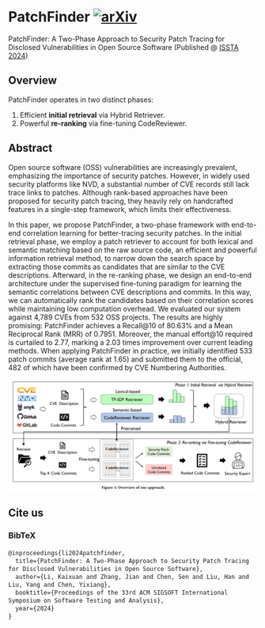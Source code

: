 # PatchFinder [![arXiv](https://img.shields.io/badge/arXiv-<2407.17065>-<COLOR>.svg)](https://arxiv.org/abs/2407.17065) 
PatchFinder: A Two-Phase Approach to Security Patch Tracing for Disclosed Vulnerabilities in Open Source Software (Published @ [ISSTA 2024](https://2024.issta.org/details/issta-2024-papers/48/PatchFinder-A-Two-Phase-Approach-to-Security-Patch-Tracing-for-Disclosed-Vulnerabili))


## Overview
PatchFinder operates in two distinct phases:

1. Efficient **initial retrieval** via Hybrid Retriever.
2. Powerful **re-ranking** via fine-tuning CodeReviewer.

## Abstract
Open source software (OSS) vulnerabilities are increasingly prevalent, emphasizing the importance of security patches. However, in widely used security platforms like NVD, a substantial number of CVE records still lack trace links to patches. Although rank-based approaches have been proposed for security patch tracing, they heavily rely on handcrafted features in a single-step framework, which limits their effectiveness.

In this paper, we propose PatchFinder, a two-phase framework with end-to-end correlation learning for better-tracing security patches. In the initial retrieval phase, we employ a patch retriever to account for both lexical and semantic matching based on the raw source code, an efficient and powerful information retrieval method, to narrow down the search space by extracting those commits as candidates that are similar to the CVE descriptions. Afterward, in the re-ranking phase, we design an end-to-end architecture under the supervised fine-tuning paradigm for learning the semantic correlations between CVE descriptions and commits. In this way, we can automatically rank the candidates based on their correlation scores while maintaining low computation overhead. We evaluated our system against 4,789 CVEs from 532 OSS projects. The results are highly promising: PatchFinder achieves a Recall@10 of 80.63% and a Mean Reciprocal Rank (MRR) of 0.7951. Moreover, the manual effort@10 required is curtailed to 2.77, marking a 2.03 times improvement over current leading methods. 
When applying PatchFinder in practice, we initially identified 533 patch commits (average rank at 1.65) and submitted them to the official, 482 of which have been confirmed by CVE Numbering Authorities.


![overview of out approach](./overview-github.png)


## Cite us

### BibTeX

```
@inproceedings{li2024patchfinder,
  title={PatchFinder: A Two-Phase Approach to Security Patch Tracing for Disclosed Vulnerabilities in Open Source Software},
  author={Li, Kaixuan and Zhang, Jian and Chen, Sen and Liu, Han and Liu, Yang and Chen, Yixiang},
  booktitle={Proceedings of the 33rd ACM SIGSOFT International Symposium on Software Testing and Analysis},
  year={2024}
}
```
